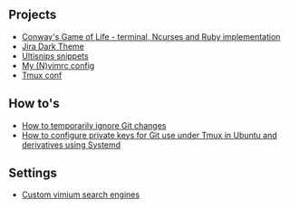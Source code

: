 <!--
## Posts
- [Code rewrites using ast-grep](2025-7-10-code-rewrites-ast-grep.md)
-->

## Projects
- [Conway's Game of Life - terminal, Ncurses and Ruby implementation](https://github.com/aalvarado/gol)
- [Jira Dark Theme](https://github.com/aalvarado/JiraDarkTheme)
- [Ultisnips snippets](https://github.com/aalvarado/my_snippets)
- [My (N)vimrc config](https://github.com/aalvarado/aa-vim)
- [Tmux conf](https://gist.github.com/aalvarado/5556871752935d9b26de9e0437fbbd53)

## How to's
- [How to temporarily ignore Git changes](assume-unchanged-git.md)
- [How to configure private keys for Git use under Tmux in Ubuntu and derivatives using Systemd](git-credentials.md)

## Settings
- [Custom vimium search engines](custom-search-vimium.md)
